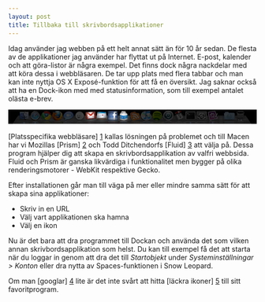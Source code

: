 ```yaml
---
layout: post
title: Tillbaka till skrivbordsapplikationer
---
```

Idag använder jag webben på ett helt annat sätt än för 10 år sedan. De flesta av de applikationer jag  använder har flyttat ut på Internet. E-post, kalender och att göra-listor är några exempel. Det finns dock några nackdelar med att köra dessa i webbläsaren. De tar upp plats med flera tabbar och man kan inte nyttja OS X Exposé-funktion för att få en översikt. Jag saknar också att ha en Dock-ikon med med statusinformation, som till exempel antalet olästa e-brev.

![](/images/dock.jpg)

[Platsspecifika webbläsare] [1] kallas lösningen på problemet och till Macen har vi Mozillas [Prism] [2] och Todd Ditchendorfs [Fluid] [3] att välja på. Dessa program hjälper dig att skapa en skrivbordsapplikation av valfri webbsida. Fluid och Prism är ganska likvärdiga i funktionalitet men bygger på olika renderingsmotorer - WebKit respektive Gecko.

Efter installationen går man till väga på mer eller mindre samma sätt för att skapa sina applikationer:

* Skriv in en URL
* Välj vart applikationen ska hamna
* Välj en ikon

Nu är det bara att dra programmet till Dockan och använda det som vilken annan skrivbordsapplikation som helst. Du kan till exempel få det att starta när du loggar in genom att dra det till _Startobjekt_ under _Systeminställningar > Konton_ eller dra nytta av Spaces-funktionen i Snow Leopard.

Om man [googlar] [4] lite är det inte svårt att hitta [läckra ikoner] [5] till sitt favoritprogram.

[1]: http://en.wikipedia.org/wiki/Site-specific_browser
[2]: http://prism.mozilla.com
[3]: http://fluidapp.com
[4]: http://www.google.com/search?q=fluid+OR+prism+icons
[5]: http://www.flickr.com/groups/fluid_icons/pool
